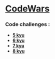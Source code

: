 # __[CodeWars](https://www.codewars.com/)__

### Code challenges : 
* __[5 kyu](https://github.com/avkiyko/codewars_solved_tasks/blob/master/JavaScript/5kyu.md/)__
* __[6 kyu](https://github.com/avkiyko/codewars_solved_tasks/blob/master/JavaScript/6kyu.md/)__
* __[7 kyu](https://github.com/avkiyko/codewars_solved_tasks/blob/master/JavaScript/7kyu.md/)__
* __[8 kyu](https://github.com/avkiyko/codewars_solved_tasks/blob/master/JavaScript/8kyu.md/)__